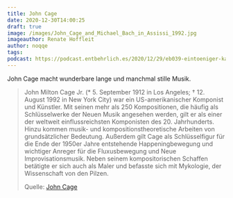 ```yaml
---
title: John Cage
date: 2020-12-30T14:00:25
draft: true
image: /images/John_Cage_and_Michael_Bach_in_Assissi_1992.jpg
imageauthor: Renate Hoffleit
author: noqqe
tags:
podcast: https://podcast.entbehrlich.es/2020/12/29/eb039-eintoeniger-katzenalbert-rc3/
---
```


John Cage macht wunderbare lange und manchmal stille Musik.

> John Milton Cage Jr. (* 5. September 1912 in Los Angeles; † 12. August 1992 in
> New York City) war ein US-amerikanischer Komponist und Künstler. Mit seinen
> mehr als 250 Kompositionen, die häufig als Schlüsselwerke der Neuen Musik
> angesehen werden, gilt er als einer der weltweit einflussreichsten Komponisten
> des 20. Jahrhunderts. Hinzu kommen musik- und kompositionstheoretische
> Arbeiten von grundsätzlicher Bedeutung. Außerdem gilt Cage als Schlüsselfigur
> für die Ende der 1950er Jahre entstehende Happeningbewegung und wichtiger
> Anreger für die Fluxusbewegung und Neue Improvisationsmusik. Neben seinem
> kompositorischen Schaffen betätigte er sich auch als Maler und befasste sich
> mit Mykologie, der Wissenschaft von den Pilzen.
>
> Quelle: [John Cage](https://de.wikipedia.org/wiki/John_Cage)
